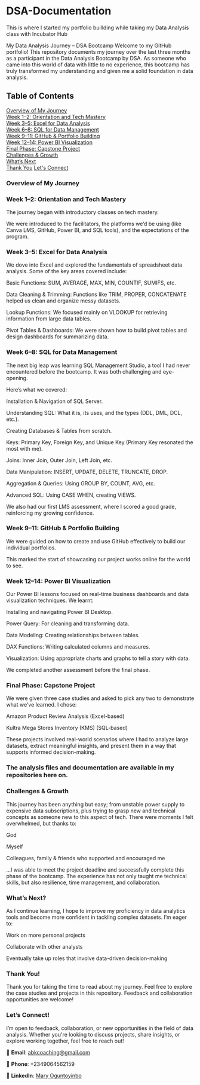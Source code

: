 # DSA-Documentation

This is where I started my portfolio buillding while taking my Data Analysis class with Incubator Hub

My Data Analysis Journey – DSA Bootcamp
Welcome to my GitHub portfolio! This repository documents my journey over the last three months as a participant in the Data Analysis Bootcamp by DSA. As someone who came into this world of data with little to no experience, this bootcamp has truly transformed my understanding and given me a solid foundation in data analysis.


## Table of Contents

[Overview of My Journey](#overview-of-my-journey)  
[Week 1–2: Orientation and Tech Mastery](#week-1–2-orientation-and-tech-mastery)  
[Week 3–5: Excel for Data Analysis](#week-3–5-excel-for-data-analysis)  
[Week 6–8: SQL for Data Management](#week-6–8-sql-for-data-management)  
[Week 9–11: GitHub & Portfolio Building](#week-9–11-github--portfolio-building)  
[Week 12–14: Power BI Visualization](#week-12–14-power-bi-visualization)  
[Final Phase: Capstone Project](#final-phase-capstone-project)  
[Challenges & Growth](#challenges--growth)  
[What’s Next](#whats-next)  
[Thank You](#thank-you)
[Let's Connect](#lets-connect)




### Overview of My Journey

### Week 1–2: Orientation and Tech Mastery

The journey began with introductory classes on tech mastery. 

We were introduced to the facilitators, the platforms we’d be using (like Canva LMS, GitHub, Power BI, and SQL tools), and the expectations of the program.

### Week 3–5: Excel for Data Analysis

We dove into Excel and explored the fundamentals of spreadsheet data analysis. Some of the key areas covered include:

Basic Functions: SUM, AVERAGE, MAX, MIN, COUNTIF, SUMIFS, etc.

Data Cleaning & Trimming: Functions like TRIM, PROPER, CONCATENATE helped us clean and organize messy datasets.

Lookup Functions: We focused mainly on VLOOKUP for retrieving information from large data tables.

Pivot Tables & Dashboards: We were shown how to build pivot tables and design dashboards for summarizing data.

### Week 6–8: SQL for Data Management
The next big leap was learning SQL Management Studio, a tool I had never encountered before the bootcamp. It was both challenging and eye-opening. 

Here’s what we covered:

Installation & Navigation of SQL Server.

Understanding SQL: What it is, its uses, and the types (DDL, DML, DCL, etc.).

Creating Databases & Tables from scratch.

Keys: Primary Key, Foreign Key, and Unique Key (Primary Key resonated the most with me).

Joins: Inner Join, Outer Join, Left Join, etc.

Data Manipulation: INSERT, UPDATE, DELETE, TRUNCATE, DROP.

Aggregation & Queries: Using GROUP BY, COUNT, AVG, etc.

Advanced SQL: Using CASE WHEN, creating VIEWS.

We also had our first LMS assessment, where I scored a good grade, reinforcing my growing confidence.

### Week 9–11: GitHub & Portfolio Building

We were guided on how to create and use GitHub effectively to build our individual portfolios. 

This marked the start of showcasing our project works online for the world to see.

### Week 12–14: Power BI Visualization

Our Power BI lessons focused on real-time business dashboards and data visualization techniques. We learnt:

Installing and navigating Power BI Desktop.

Power Query: For cleaning and transforming data.

Data Modeling: Creating relationships between tables.

DAX Functions: Writing calculated columns and measures.

Visualization: Using appropriate charts and graphs to tell a story with data.

We completed another assessment before the final phase.

### Final Phase: Capstone Project

We were given three case studies and asked to pick any two to demonstrate what we’ve learned. I chose:

Amazon Product Review Analysis (Excel-based)

Kultra Mega Stores Inventory (KMS) (SQL-based)

These projects involved real-world scenarios where I had to analyze large datasets, extract meaningful insights, and present them in a way that supports informed decision-making.

### The analysis files and documentation are available in my repositories here on.

### Challenges & Growth

This journey has been anything but easy; from unstable power supply to expensive data subscriptions, plus trying to grasp new and technical concepts as someone new to this aspect of tech. There were moments I felt overwhelmed, but thanks to:

God

Myself

Colleagues, family & friends who supported and encouraged me

…I was able to meet the project deadline and successfully complete this phase of the bootcamp. The experience has not only taught me technical skills, but also resilience, time management, and collaboration.

### What’s Next?

As I continue learning, I hope to improve my proficiency in data analytics tools and become more confident in tackling complex datasets. I’m eager to:

Work on more personal projects

Collaborate with other analysts

Eventually take up roles that involve data-driven decision-making

### Thank You!

Thank you for taking the time to read about my journey. Feel free to explore the case studies and projects in this repository. Feedback and collaboration opportunities are welcome!

### Let’s Connect!
 
I’m open to feedback, collaboration, or new opportunities in the field of data analysis. Whether you're looking to discuss projects, share insights, or explore working together, feel free to reach out!

📧 **Email**: abkcoaching@gmail.com

📱 **Phone**: +2349064562159

🔗 **LinkedIn**: [Mary Oguntoyinbo](https://www.linkedin.com/in/maryoguntoyinbo)



